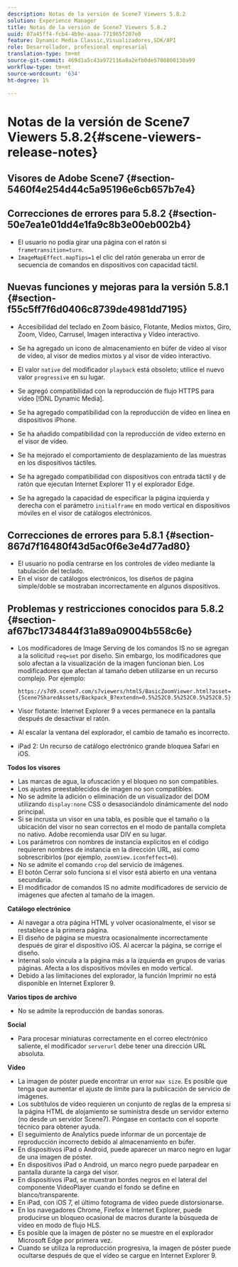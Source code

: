 ```yaml
---
description: Notas de la versión de Scene7 Viewers 5.8.2
solution: Experience Manager
title: Notas de la versión de Scene7 Viewers 5.8.2
uuid: 07a45ff4-fcb4-4b9e-aaaa-771965f207e0
feature: Dynamic Media Classic,Visualizadores,SDK/API
role: Desarrollador, profesional empresarial
translation-type: tm+mt
source-git-commit: 469d1a5c43a972116a8a2efb0de5708800130a99
workflow-type: tm+mt
source-wordcount: '634'
ht-degree: 1%

---
```



# Notas de la versión de Scene7 Viewers 5.8.2{#scene-viewers-release-notes}

## Visores de Adobe Scene7 {#section-5460f4e254d44c5a95196e6cb657b7e4}

## Correcciones de errores para 5.8.2 {#section-50e7ea1e01dd4e1fa9c8b3e00eb002b4}

* El usuario no podía girar una página con el ratón si `frametransition=turn`.
* `ImageMapEffect.mapTips=1` el clic del ratón generaba un error de secuencia de comandos en dispositivos con capacidad táctil.

## Nuevas funciones y mejoras para la versión 5.8.1 {#section-f55c5ff7f6d0406c8739de4981dd7195}

* Accesibilidad del teclado en Zoom básico, Flotante, Medios mixtos, Giro, Zoom, Vídeo, Carrusel, Imagen interactiva y Vídeo interactivo.
* Se ha agregado un icono de almacenamiento en búfer de vídeo al visor de vídeo, al visor de medios mixtos y al visor de vídeo interactivo.
* El valor `native` del modificador `playback` está obsoleto; utilice el nuevo valor `progressive` en su lugar.

* Se agregó compatibilidad con la reproducción de flujo HTTPS para vídeo [!DNL Dynamic Media].
* Se ha agregado compatibilidad con la reproducción de vídeo en línea en dispositivos iPhone.
* Se ha añadido compatibilidad con la reproducción de vídeo externo en el visor de vídeo.
* Se ha mejorado el comportamiento de desplazamiento de las muestras en los dispositivos táctiles.
* Se ha agregado compatibilidad con dispositivos con entrada táctil y de ratón que ejecutan Internet Explorer 11 y el explorador Edge.
* Se ha agregado la capacidad de especificar la página izquierda y derecha con el parámetro `initialframe` en modo vertical en dispositivos móviles en el visor de catálogos electrónicos.

## Correcciones de errores para 5.8.1 {#section-867d7f16480f43d5ac0f6e3e4d77ad80}

* El usuario no podía centrarse en los controles de vídeo mediante la tabulación del teclado.
* En el visor de catálogos electrónicos, los diseños de página simple/doble se mostraban incorrectamente en algunos dispositivos.

## Problemas y restricciones conocidos para 5.8.2 {#section-af67bc1734844f31a89a09004b558c6e}

* Los modificadores de Image Serving de los comandos IS no se agregan a la solicitud `req=set` por diseño. Sin embargo, los modificadores que solo afectan a la visualización de la imagen funcionan bien. Los modificadores que afectan al tamaño deben utilizarse en un recurso complejo. Por ejemplo:

   `https://s7d9.scene7.com/s7viewers/html5/BasicZoomViewer.html?asset= {Scene7SharedAssets/Backpack_B?extendn=0.5%252C0.5%252C0.5%252C0.5}`

* Visor flotante: Internet Explorer 9 a veces permanece en la pantalla después de desactivar el ratón.
* Al escalar la ventana del explorador, el cambio de tamaño es incorrecto.
* iPad 2: Un recurso de catálogo electrónico grande bloquea Safari en iOS.

**Todos los visores**

* Las marcas de agua, la ofuscación y el bloqueo no son compatibles.
* Los ajustes preestablecidos de imagen no son compatibles.
* No se admite la adición o eliminación de un visualizador del DOM utilizando `display:none` CSS o desasociándolo dinámicamente del nodo principal.
* Si se incrusta un visor en una tabla, es posible que el tamaño o la ubicación del visor no sean correctos en el modo de pantalla completa no nativo. Adobe recomienda usar DIV en su lugar.
* Los parámetros con nombres de instancia explícitos en el código requieren nombres de instancia en la dirección URL, así como sobrescribirlos (por ejemplo, `zoomView.iconfeffect=0`).
* No se admite el comando `crop` del servicio de imágenes.
* El botón Cerrar solo funciona si el visor está abierto en una ventana secundaria.
* El modificador de comandos IS no admite modificadores de servicio de imágenes que afecten al tamaño de la imagen.

**Catálogo electrónico**

* Al navegar a otra página HTML y volver ocasionalmente, el visor se restablece a la primera página.
* El diseño de página se muestra ocasionalmente incorrectamente después de girar el dispositivo iOS. Al acercar la página, se corrige el diseño.
* Internal solo vincula a la página más a la izquierda en grupos de varias páginas. Afecta a los dispositivos móviles en modo vertical.
* Debido a las limitaciones del explorador, la función Imprimir no está disponible en Internet Explorer 9.

**Varios tipos de archivo**

* No se admite la reproducción de bandas sonoras.

**Social**

* Para procesar miniaturas correctamente en el correo electrónico saliente, el modificador `serverurl` debe tener una dirección URL absoluta.

**Vídeo**

* La imagen de póster puede encontrar un error `max size`. Es posible que tenga que aumentar el ajuste de límite para la publicación de servicio de imágenes.
* Los subtítulos de vídeo requieren un conjunto de reglas de la empresa si la página HTML de alojamiento se suministra desde un servidor externo (no desde un servidor Scene7). Póngase en contacto con el soporte técnico para obtener ayuda.
* El seguimiento de Analytics puede informar de un porcentaje de reproducción incorrecto debido al almacenamiento en búfer.
* En dispositivos iPad o Android, puede aparecer un marco negro en lugar de una imagen de póster.
* En dispositivos iPad o Android, un marco negro puede parpadear en pantalla durante la carga del visor.
* En dispositivos iPad, se muestran bordes negros en el lateral del componente VideoPlayer cuando el fondo se define en blanco/transparente.
* En iPad, con iOS 7, el último fotograma de vídeo puede distorsionarse.
* En los navegadores Chrome, Firefox e Internet Explorer, puede producirse un bloqueo ocasional de macros durante la búsqueda de vídeo en modo de flujo HLS.
* Es posible que la imagen de póster no se muestre en el explorador Microsoft Edge por primera vez.
* Cuando se utiliza la reproducción progresiva, la imagen de póster puede ocultarse después de que el vídeo se cargue en Internet Explorer 9.

